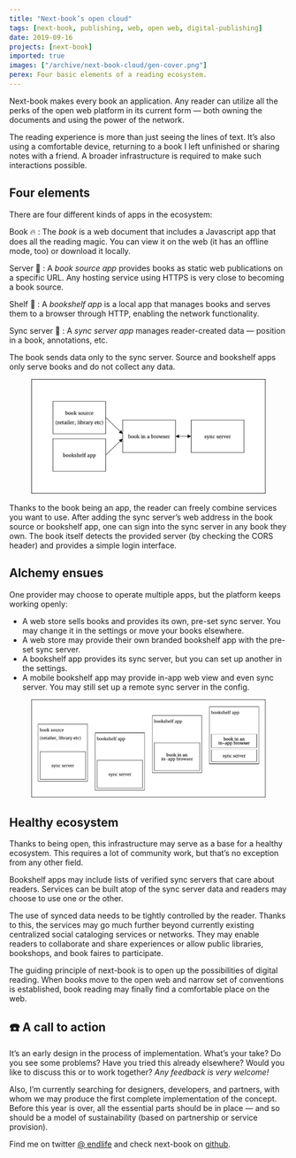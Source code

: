```yaml
---
title: "Next-book’s open cloud"
tags: [next-book, publishing, web, open web, digital-publishing]
date: 2019-09-16
projects: [next-book]
imported: true
images: ["/archive/next-book-cloud/gen-cover.png"]
perex: Four basic elements of a reading ecosystem.
---
```


Next-book makes every book an application. Any reader can utilize all the perks of the open web platform in its current form — both owning the documents and using the power of the network.

The reading experience is more than just seeing the lines of text. It’s also using a comfortable device, returning to a book I left unfinished or sharing notes with a friend. A broader infrastructure is required to make such interactions possible.


## Four elements

There are four different kinds of apps in the ecosystem:

Book 🔥
: The *book* is a web document that includes a Javascript app that does all the reading magic. You can view it on the web (it has an offline mode, too) or download it locally.

Server 💨
: A *book source app* provides books as static web publications on a specific URL. Any hosting service using HTTPS is very close to becoming a book source.

Shelf 🍁
: A *bookshelf app* is a local app that manages books and serves them to a browser through HTTP, enabling the network functionality. 

Sync server 🌊
: A *sync server app* manages reader-created data — position in a book, annotations, etc.

The book sends data only to the sync server. Source and bookshelf apps only serve books and do not collect any data.

<figure>

![](infrastructure.svg "Schema of the infrastructure, fully described above.")

</figure>

Thanks to the book being an app, the reader can freely combine services you want to use. After adding the sync server’s web address in the book source or bookshelf app, one can sign into the sync server in any book they own. The book itself detects the provided server (by checking the CORS header) and provides a simple login interface.


## Alchemy ensues

One provider may choose to operate multiple apps, but the platform keeps working openly:

- A web store sells books and provides its own, pre-set sync server. You may change it in the settings or move your books elsewhere.
- A web store may provide their own branded bookshelf app with the pre-set sync server.
- A bookshelf app provides its sync server, but you can set up another in the settings.
- A mobile bookshelf app may provide in-app web view and even sync server. You may still set up a remote sync server in the config.

<figure>

![](combinations.svg "Schema of possible merged apps, fully described above.")

</figure>

## Healthy ecosystem

Thanks to being open, this infrastructure may serve as a base for a healthy ecosystem. This requires a lot of community work, but that’s no exception from any other field.

Bookshelf apps may include lists of verified sync servers that care about readers. Services can be built atop of the sync server data and readers may choose to use one or the other.

The use of synced data needs to be tightly controlled by the reader. Thanks to this, the services may go much further beyond currently existing centralized social cataloging services or networks. They may enable readers to collaborate and share experiences or allow public libraries, bookshops, and book faires to participate.

The guiding principle of next-book is to open up the possibilities of digital reading. When books move to the open web and narrow set of conventions is established, book reading may finally find a comfortable place on the web.


## ☎️ A call to action 

It’s an early design in the process of implementation. What’s your take? Do you see some problems? Have you tried this already elsewhere? Would you like to discuss this or to work together? *Any feedback is very welcome!*

Also, I’m currently searching for designers, developers, and partners, with whom we may produce the first complete implementation of the concept. Before this year is over, all the essential parts should be in place — and so should be a model of sustainability (based on partnership or service provision). 

Find me on twitter [@ endlife](https://twitter.com/endlife) and check next-book on [github](https://github.com/next-book/).
